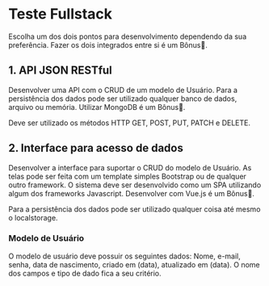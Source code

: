 # Teste Fullstack

Escolha um dos dois pontos para desenvolvimento dependendo da sua preferência. Fazer os dois integrados entre si é um Bônus🏅.

## 1. API JSON RESTful

Desenvolver uma API com o CRUD de um modelo de Usuário. Para a persistência dos dados pode ser utilizado qualquer banco de dados, arquivo ou memória. Utilizar MongoDB é um Bônus🏅.

Deve ser utilizado os métodos HTTP GET, POST, PUT, PATCH e DELETE.

## 2. Interface para acesso de dados 

Desenvolver a interface para suportar o CRUD do modelo de Usuário. As telas pode ser feita com um template simples Bootstrap ou de qualquer outro framework. O sistema deve ser desenvolvido como um SPA utilizando algum dos frameworks Javascript. Desenvolver com Vue.js é um Bônus🏅.

Para a persistência dos dados pode ser utilizado qualquer coisa até mesmo o localstorage.

### Modelo de Usuário

O modelo de usuário deve possuir os seguintes dados: Nome, e-mail, senha, data de nascimento, criado em (data), atualizado em (data). O nome dos campos e tipo de dado fica a seu critério.

